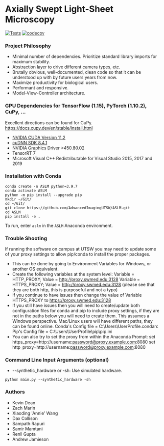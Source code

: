 # Axially Swept Light-Sheet Microscopy

[![Tests](https://github.com/AdvancedImagingUTSW/ASLM/actions/workflows/push_checks.yaml/badge.svg)](https://github.com/AdvancedImagingUTSW/ASLM/actions/workflows/push_checks.yaml)
[![codecov](https://codecov.io/gh/TheDeanLab/ASLM/branch/develop/graph/badge.svg?token=270RFSZGG5)](https://codecov.io/gh/TheDeanLab/ASLM)

### Project Philosophy
* Minimal number of dependencies. Prioritize standard library imports for maximum stability.
* Abstraction layer to drive different camera types, etc.
* Brutally obvious, well-documented, clean code so that it can be understood up with by future users years from now.
* Maximize productivity for biological users.
* Performant and responsive. 
* Model-View-Controller architecture.  

### GPU Dependencies for TensorFlow (1.15), PyTorch (1.10.2), CuPy, ...
Excellent directions can be found for CuPy. https://docs.cupy.dev/en/stable/install.html
 * [NVIDIA CUDA Version 11.2](https://developer.nvidia.com/cuda-11.2.0-download-archive?target_os=Windows&target_arch=x86_64&target_version=10&target_type=exelocal)
 * [cuDNN SDK 8.4.1](https://developer.nvidia.com/rdp/cudnn-download)
 * NVIDIA Graphics Driver >450.80.02
 * TensorRT 7
 * Microsoft Visual C++ Redistributable for Visual Studio 2015, 2017 and 2019 
 
### Installation with Conda
~~~
conda create -n ASLM python=3.9.7
conda activate ASLM
python -m pip install --upgrade pip
mkdir ~/Git/
cd ~/Git/
git clone https://github.com/AdvancedImagingUTSW/ASLM.git
cd ASLM
pip install -e .
~~~

To run, enter `aslm` in the `ASLM` Anaconda environment.

### Trouble Shooting
If running the software on campus at UTSW you may need to update some of your proxy settings to allow pip/conda to install the proper packages.
* This can be done by going to Environment Variables for Windows, or another OS equivalent.
* Create the following variables at the system level: 
    Variable = HTTP_PROXY; Value = http://proxy.swmed.edu:3128
    Variable = HTTPS_PROXY; Value = http://proxy.swmed.edu:3128 (please see that they are both http, this is purposeful and not a typo)
* If you continue to have issues then change the value of Variable HTTPS_PROXY to https://proxy.swmed.edu:3128
* If you still have issues then you will need to create/update both configuration files for conda and pip to include proxy settings, if they are not in the paths below you will need to create them. This assumes a Windows perspective. Mac/Linux users will have different paths, they can be found online.
    Conda's Config file = C:\Users\UserProfile\.condarc
    Pip's Config file = C:\Users\UserProfile\pip\pip.ini
* You can also try to set the proxy from within the Anaconda Prompt:
	set https_proxy=http://username:password@proxy.example.com:8080
	set http_proxy=http://username:password@proxy.example.com:8080


### Command Line Input Arguments (optional)
* --synthetic_hardware or -sh: Use simulated hardware.

~~~
python main.py --synthetic_hardware -sh
~~~

### Authors
* Kevin Dean
* Zach Marin
* Xiaoding 'Annie' Wang
* Dax Collison
* Sampath Rapuri
* Samir Mamtani
* Renil Gupta
* Andrew Jamieson

